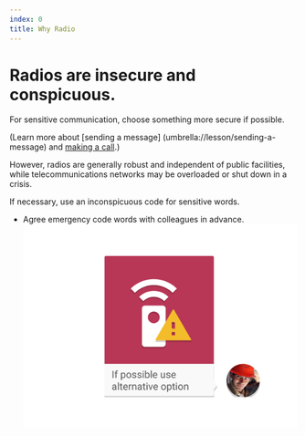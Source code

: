 ```yaml
---
index: 0
title: Why Radio
---
```

# Radios are insecure and conspicuous. 

For sensitive communication, choose something more secure if possible. 

(Learn more about [sending a message] (umbrella://lesson/sending-a-message) and
[making a call](umbrella://lesson/making-a-call).) 

However, radios are generally robust and independent of public facilities, while telecommunications networks may be overloaded or shut down in a crisis.

If necessary, use an inconspicuous code for sensitive words.

*	Agree emergency code words with colleagues in advance.
![image](radios.png)